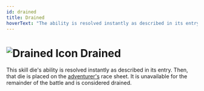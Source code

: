 ```yaml
---
id: drained
title: Drained
hoverText: "The ability is resolved instantly as described in its entry. Then, that die is placed on the adventurer's race sheet. It is unavailable for the remainder of the battle and is considered drained."
---
```


# <img src="/icons/drained.svg" alt="Drained Icon" /> Drained

This skill die's ability is resolved instantly as described in its entry. Then, that die is placed on the [adventurer's](/docs/glossary/adventurer) race sheet. It is unavailable for the remainder of the battle and is considered drained.
